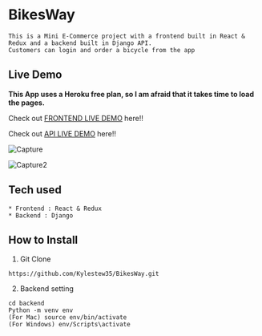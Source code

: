 # BikesWay

```
This is a Mini E-Commerce project with a frontend built in React & Redux and a backend built in Django API.
Customers can login and order a bicycle from the app

```

## Live Demo

**This App uses a Heroku free plan, so I am afraid that it takes time to load the pages.**

Check out [FRONTEND LIVE DEMO](https://frontend-kyle.herokuapp.com/SignUp) here!!

Check out [API LIVE DEMO](https://backend-kyle.herokuapp.com/) here!!

![Capture](https://user-images.githubusercontent.com/87539893/151256381-856624e1-ddfa-4c49-85c7-0ed532d6c0f1.PNG)

![Capture2](https://user-images.githubusercontent.com/87539893/151256417-071f3d8c-f1cf-406f-b42d-3c931eb04be4.PNG)


## Tech used

```
* Frontend : React & Redux
* Backend : Django
```

## How to Install

1. Git Clone

```
https://github.com/Kylestew35/BikesWay.git

```

2. Backend setting

```
cd backend
Python -m venv env
(For Mac) source env/bin/activate
(For Windows) env/Scripts\activate
